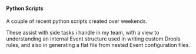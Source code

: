 #### Python Scripts
A couple of recent python scripts created over weekends.

These assist with side tasks i handle in my team, with a view to understanding an internal Event structure used in writing custom Drools rules, and also in generating a flat file from nested Event configuration files.
